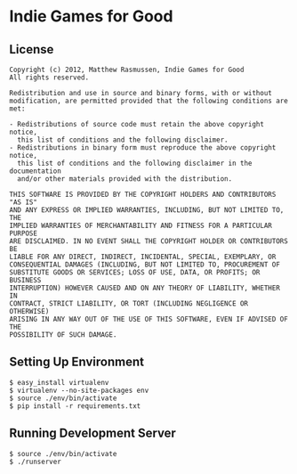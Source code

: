 Indie Games for Good
====================

License
-------

    Copyright (c) 2012, Matthew Rasmussen, Indie Games for Good
    All rights reserved.

    Redistribution and use in source and binary forms, with or without
    modification, are permitted provided that the following conditions are met:

    - Redistributions of source code must retain the above copyright notice,
      this list of conditions and the following disclaimer.
    - Redistributions in binary form must reproduce the above copyright notice,
      this list of conditions and the following disclaimer in the documentation
      and/or other materials provided with the distribution.

    THIS SOFTWARE IS PROVIDED BY THE COPYRIGHT HOLDERS AND CONTRIBUTORS "AS IS"
    AND ANY EXPRESS OR IMPLIED WARRANTIES, INCLUDING, BUT NOT LIMITED TO, THE
    IMPLIED WARRANTIES OF MERCHANTABILITY AND FITNESS FOR A PARTICULAR PURPOSE
    ARE DISCLAIMED. IN NO EVENT SHALL THE COPYRIGHT HOLDER OR CONTRIBUTORS BE
    LIABLE FOR ANY DIRECT, INDIRECT, INCIDENTAL, SPECIAL, EXEMPLARY, OR
    CONSEQUENTIAL DAMAGES (INCLUDING, BUT NOT LIMITED TO, PROCUREMENT OF
    SUBSTITUTE GOODS OR SERVICES; LOSS OF USE, DATA, OR PROFITS; OR BUSINESS
    INTERRUPTION) HOWEVER CAUSED AND ON ANY THEORY OF LIABILITY, WHETHER IN
    CONTRACT, STRICT LIABILITY, OR TORT (INCLUDING NEGLIGENCE OR OTHERWISE)
    ARISING IN ANY WAY OUT OF THE USE OF THIS SOFTWARE, EVEN IF ADVISED OF THE
    POSSIBILITY OF SUCH DAMAGE.

Setting Up Environment
----------------------

    $ easy_install virtualenv
    $ virtualenv --no-site-packages env
    $ source ./env/bin/activate
    $ pip install -r requirements.txt

Running Development Server
--------------------------

    $ source ./env/bin/activate
    $ ./runserver
